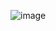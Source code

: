 
![image](https://user-images.githubusercontent.com/58654842/149643447-a98aab43-8e98-4a23-b938-dba305cd008f.png)    
